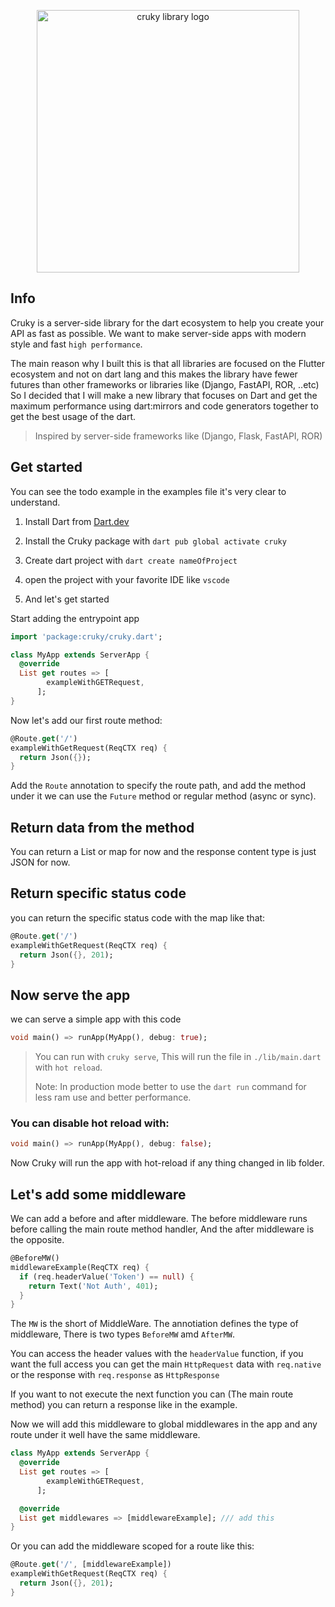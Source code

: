 <p align="center">
  <img src="https://raw.githubusercontent.com/seifalmotaz/cruky/main/assets/logo/logo_transparent.png" alt="cruky library logo" width="420" height="420" \>
</p>

## Info

Cruky is a server-side library for the dart ecosystem to help you create your API as fast as possible. We want to make server-side apps with modern style and fast `high performance`.

The main reason why I built this is that all libraries are focused on the Flutter ecosystem and not on dart lang
and this makes the library have fewer futures than other frameworks or libraries like (Django, FastAPI, ROR, ..etc)
So I decided that I will make a new library that focuses on Dart and get the maximum performance using dart:mirrors and code generators together to get the best usage of the dart.

> Inspired by server-side frameworks like (Django, Flask, FastAPI, ROR)

## Get started

You can see the todo example in the examples file it's very clear to understand.

1. Install Dart from [Dart.dev](https://dart.dev/)

2. Install the Cruky package with `dart pub global activate cruky`

3. Create dart project with  `dart create nameOfProject`

4. open the project with your favorite IDE like  `vscode`

5. And let's get started

Start adding the entrypoint app

```dart
import 'package:cruky/cruky.dart';

class MyApp extends ServerApp {
  @override
  List get routes => [
        exampleWithGETRequest,
      ];
}
```

Now let's add our first route method:

```dart
@Route.get('/')
exampleWithGetRequest(ReqCTX req) {
  return Json({});
}
```

Add the `Route` annotation to specify the route path, and add the method under it we can use the `Future` method or regular method (async or sync).

## Return data from the method

You can return a List or map for now and the response content type is just JSON for now.

## Return specific status code

you can return the specific status code with the map like that:

```dart
@Route.get('/')
exampleWithGetRequest(ReqCTX req) {
  return Json({}, 201);
}
```

## Now serve the app

we can serve a simple app with this code

```dart
void main() => runApp(MyApp(), debug: true);
```

> You can run with `cruky serve`,
> This will run the file in `./lib/main.dart`
> with `hot reload`.
> 
> Note: In production mode better to use the `dart run` command
> for less ram use and better performance.

### You can disable hot reload with:
```dart
void main() => runApp(MyApp(), debug: false);
```

Now Cruky will run the app with hot-reload if any thing changed in lib folder.

## Let's add some middleware

We can add a before and after middleware.
The before middleware runs before calling the main route method handler,
And the after middleware is the opposite.

```dart
@BeforeMW()
middlewareExample(ReqCTX req) {
  if (req.headerValue('Token') == null) {
    return Text('Not Auth', 401);
  }
}
```

The `MW` is the short of MiddleWare.
The annotiation defines the type of middleware, There is two types `BeforeMW` amd `AfterMW`.

You can access the header values with the `headerValue` function, if you want the full access you can get the main `HttpRequest` data with `req.native` or the response with `req.response` as `HttpResponse`

If you want to not execute the next function you can (The main route method) you can return a response like in the example.

Now we will add this middleware to global middlewares in the app and any route under it well have the same middleware.

```dart
class MyApp extends ServerApp {
  @override
  List get routes => [
        exampleWithGETRequest,
      ];

  @override
  List get middlewares => [middlewareExample]; /// add this
}
```

Or you can add the middleware scoped for a route like this:

```dart
@Route.get('/', [middlewareExample])
exampleWithGetRequest(ReqCTX req) {
  return Json({}, 201);
}
```